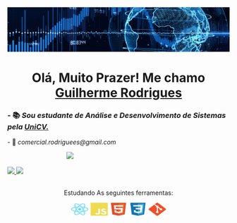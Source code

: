 <div>
  
  <img width="" height="" src="https://github.com/guilhermeralves/guilhermeralves/blob/main/Wallpaper.png">
  
  <h1 align="center">
    Olá, Muito Prazer! Me chamo 
    <a href="https://www.linkedin.com/in/guilherme-rodrigues-708069176/">Guilherme Rodrigues</a>
  </h1>
  
 <h3 align="left">
    - 📚 <i>Sou estudante de Análise e Desenvolvimento de Sistemas pela 
    <a href="https://unicv.edu.br/">UniCV.</a></i>
</h3>
  </p>
   <p align="left">
    - 📧 <i>comercial.rodriguees@gmail.com</i>
  </p>
  
</div>


<img align="right" width="370" src="https://sdk.bitmoji.com/render/panel/20054902-101814716568_1-s5-v1.png?transparent=1&palette=1&scale=2">

<br>
<br>
<a href="https://github.com">
    <img height="180em" src="https://github-readme-stats.vercel.app/api?username=guilhermeralves&count_private=true&include_all_commits=true&show_icons=true&theme=dracula&hide_border=false&show_owner=true"/>
    <img height="130em" src="https://github-readme-stats.vercel.app/api/top-langs/?username=guilhermeralves&theme=dracula&hide_border=false&&layout=compact"/>
  </a>


<div align="center" valign="top"><br>
  <p align="center">Estudando As seguintes ferramentas:</p>
  <img align="center" alt="React" height="30" width="40" src="https://raw.githubusercontent.com/devicons/devicon/master/icons/react/react-original.svg">
  <img align="center" alt="Js" height="30" width="40" src="https://raw.githubusercontent.com/devicons/devicon/master/icons/javascript/javascript-plain.svg">
  <img align="center" alt="HTML" height="30" width="40" src="https://raw.githubusercontent.com/devicons/devicon/master/icons/html5/html5-original.svg">
  <img align="center" alt="CSS" height="30" width="40" 
src="https://raw.githubusercontent.com/devicons/devicon/master/icons/css3/css3-original.svg">
  <img align="center" alt="git" height="30" width="40" 
src="https://raw.githubusercontent.com/devicons/devicon/master/icons/git/git-original.svg">
  </div><br>    
</div>
